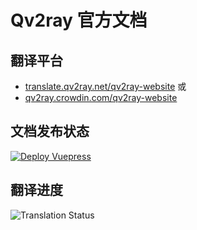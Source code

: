 # Qv2ray 官方文档

## 翻译平台
- [translate.qv2ray.net/qv2ray-website](https://translate.qv2ray.net/qv2ray-website) 或
- [qv2ray.crowdin.com/qv2ray-website](https://qv2ray.crowdin.com/qv2ray-website)

## 文档发布状态

[![Deploy Vuepress](https://github.com/Qv2ray/qv2ray.github.io/actions/workflows/main.yml/badge.svg)](https://github.com/Qv2ray/qv2ray.github.io/actions/workflows/main.yml)

## 翻译进度

![Translation Status](https://badges.awesome-crowdin.com/translation-200008350-8.png)
